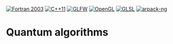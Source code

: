 [![Fortran 2003](https://img.shields.io/badge/Fortran-2003-blue)](https://en.wikipedia.org/wiki/Fortran_2003)
[![C++11](https://img.shields.io/badge/C%2B%2B-11-blue)](https://en.cppreference.com/w/cpp/11)
[![GLFW](https://img.shields.io/badge/GLFW-3.4-blue)](https://www.glfw.org)
[![OpenGL](https://img.shields.io/badge/OpenGL-4.1-blue)](https://www.opengl.org/)
[![GLSL](https://img.shields.io/badge/GLSL-4.10-blue)](https://docs.gl/sl4/all)
[![arpack-ng](https://img.shields.io/badge/arpack-ng-blue?logo=github)](https://github.com/opencollab/arpack-ng)

# Quantum algorithms

